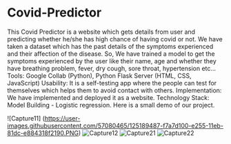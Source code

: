 # Covid-Predictor
This Covid Predictor is a website which gets details from user and predicting whether he/she has high chance of having covid or not.
We have taken a dataset which has the past details of the symptoms experienced and their affection of the disease. So, We have trained a model to get the symptoms experienced by the user like their name, age and whether they have breathing problem, fever, dry cough, sore throat, hypertension etc…
Tools: Google Collab (Python), Python Flask Server (HTML, CSS, JavaScript)
Usability: It is a self-testing app where the people can test for themselves which helps them to 
avoid contact with others.
Implementation: We have implemented and deployed it as a website.
Technology Stack: Model Building - Logistic regression.
Here is a small demo of our project.

![Capture11]
(https://user-images.githubusercontent.com/57080465/125189487-f7a7d100-e255-11eb-81dc-e884318f2190.PNG)
![Capture12](https://user-images.githubusercontent.com/57080465/125189490-fa0a2b00-e255-11eb-9010-884a99fcbd11.PNG)
![Capture21](https://user-images.githubusercontent.com/57080465/125189491-faa2c180-e255-11eb-9102-1391a6b0dd54.PNG)
![Capture22](https://user-images.githubusercontent.com/57080465/125189493-fb3b5800-e255-11eb-8a37-0294adee6420.PNG)
